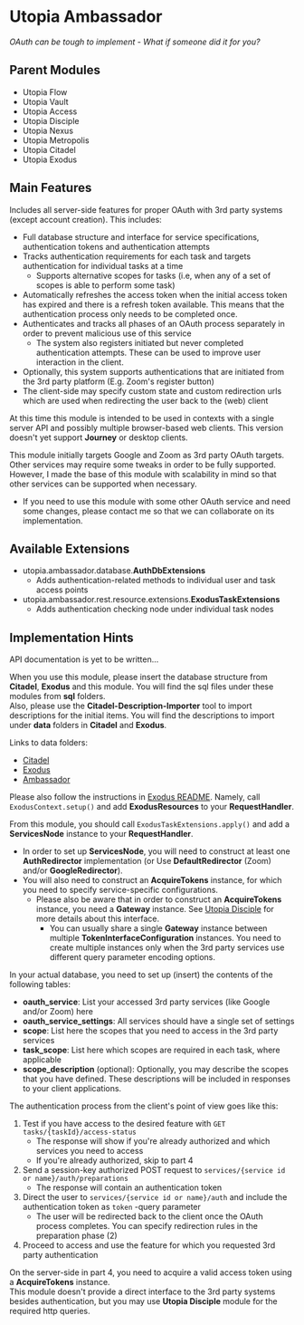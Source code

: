 # Utopia Ambassador
*OAuth can be tough to implement - What if someone did it for you?*

## Parent Modules
- Utopia Flow
- Utopia Vault
- Utopia Access
- Utopia Disciple
- Utopia Nexus
- Utopia Metropolis
- Utopia Citadel
- Utopia Exodus

## Main Features
Includes all server-side features for proper OAuth with 3rd party systems (except account creation). 
This includes:
- Full database structure and interface for service specifications, 
  authentication tokens and authentication attempts
- Tracks authentication requirements for each task and targets authentication for individual tasks at a time
  - Supports alternative scopes for tasks (i.e, when any of a set of scopes is able to perform some task)
- Automatically refreshes the access token when the initial access token has expired and 
  there is a refresh token available. This means that the authentication process only needs to be completed once.
- Authenticates and tracks all phases of an OAuth process separately in order to prevent 
  malicious use of this service
  - The system also registers initiated but never completed authentication attempts. These can be used 
    to improve user interaction in the client.
- Optionally, this system supports authentications that are initiated from the 3rd party platform 
  (E.g. Zoom's register button)
- The client-side may specify custom state and custom redirection urls which are used when redirecting the user 
  back to the (web) client

At this time this module is intended to be used in contexts with a single server API and possibly multiple 
browser-based web clients. This version doesn't yet support **Journey** or desktop clients.  

This module initially targets Google and Zoom as 3rd party OAuth targets. 
Other services may require some tweaks in order to be fully supported. However, I made the base of this module 
with scalability in mind so that other services can be supported when necessary.
- If you need to use this module with some other OAuth service and need some changes, 
  please contact me so that we can collaborate on its implementation.
  
## Available Extensions
- utopia.ambassador.database.**AuthDbExtensions**
  - Adds authentication-related methods to individual user and task access points
- utopia.ambassador.rest.resource.extensions.**ExodusTaskExtensions**
  - Adds authentication checking node under individual task nodes
  
## Implementation Hints
API documentation is yet to be written...  

When you use this module, please insert the database structure from **Citadel**, **Exodus** and this module. 
You will find the sql files under these modules from **sql** folders.  
Also, please use the **Citadel-Description-Importer** tool to import descriptions for the initial items. 
You will find the descriptions to import under **data** folders in **Citadel** and **Exodus**.

Links to data folders:
- [Citadel](https://github.com/Mikkomario/Utopia-Scala/tree/master/Citadel/data)
- [Exodus](https://github.com/Mikkomario/Utopia-Scala/tree/master/Exodus/data)
- [Ambassador](https://github.com/Mikkomario/Utopia-Scala/tree/master/Ambassador/data)

Please also follow the instructions in [Exodus README](https://github.com/Mikkomario/Utopia-Scala/tree/master/Exodus). 
Namely, call `ExodusContext.setup()` and add **ExodusResources** to your **RequestHandler**.

From this module, you should call `ExodusTaskExtensions.apply()` and add a **ServicesNode** instance 
to your **RequestHandler**.
- In order to set up **ServicesNode**, you will need to construct at least one **AuthRedirector** 
  implementation (or Use **DefaultRedirector** (Zoom) and/or **GoogleRedirector**).
- You will also need to construct an **AcquireTokens** instance, 
  for which you need to specify service-specific configurations.
  - Please also be aware that in order to construct an **AcquireTokens** instance, 
    you need a **Gateway** instance. 
    See [Utopia Disciple](https://github.com/Mikkomario/Utopia-Scala/tree/master/Disciple) 
    for more details about this interface.
      - You can usually share a single **Gateway** instance between multiple **TokenInterfaceConfiguration** instances. 
        You need to create multiple instances only when the 3rd party services use different query parameter 
        encoding options.
        
In your actual database, you need to set up (insert) the contents of the following tables:
- **oauth_service**: List your accessed 3rd party services (like Google and/or Zoom) here
- **oauth_service_settings**: All services should have a single set of settings
- **scope**: List here the scopes that you need to access in the 3rd party services
- **task_scope**: List here which scopes are required in each task, where applicable
- **scope_description** (optional): Optionally, you may describe the scopes that you have defined. 
  These descriptions will be included in responses to your client applications.
        
The authentication process from the client's point of view goes like this:
1) Test if you have access to the desired feature with `GET tasks/{taskId}/access-status`
    - The response will show if you're already authorized and which services you need to access
    - If you're already authorized, skip to part 4
2) Send a session-key authorized POST request to `services/{service id or name}/auth/preparations`
    - The response will contain an authentication token
3) Direct the user to `services/{service id or name}/auth` and include the authentication token as 
   `token` -query parameter
    - The user will be redirected back to the client once the OAuth process completes. You can specify redirection 
      rules in the preparation phase (2)
4) Proceed to access and use the feature for which you requested 3rd party authentication
    
On the server-side in part 4, you need to acquire a valid access token using a **AcquireTokens** instance.  
This module doesn't provide a direct interface to the 3rd party systems besides authentication, but 
you may use **Utopia Disciple** module for the required http queries.